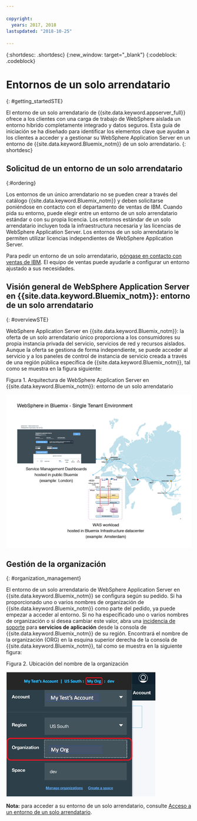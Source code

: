 ```yaml
---

copyright:
  years: 2017, 2018
lastupdated: "2018-10-25"

---
```


{:shortdesc: .shortdesc}
{:new_window: target="_blank"}
{:codeblock: .codeblock}

# Entornos de un solo arrendatario
{: #getting_startedSTE}

El entorno de un solo arrendatario de {{site.data.keyword.appserver_full}} ofrece a los clientes con una carga de trabajo de WebSphere aislada un entorno híbrido completamente integrado y datos seguros. Esta guía de iniciación se ha diseñado para identificar los elementos clave que ayudan a los clientes a acceder y a gestionar su WebSphere Application Server en un entorno de {{site.data.keyword.Bluemix_notm}} de un solo arrendatario.
{: shortdesc}

## Solicitud de un entorno de un solo arrendatario
{:#ordering}

Los entornos de un único arrendatario no se pueden crear a través del catálogo {{site.data.keyword.Bluemix_notm}} y deben solicitarse poniéndose en contacto con el departamento de ventas de IBM. Cuando pida su entorno, puede elegir entre un entorno de un solo arrendatario estándar o con su propia licencia. Los entornos estándar de un solo arrendatario incluyen toda la infraestructura necesaria y las licencias de WebSphere Application Server. Los entornos de un solo arrendatario le permiten utilizar licencias independientes de WebSphere Application Server.

Para pedir un entorno de un solo arrendatario, [póngase en contacto con ventas de IBM](reportingIssues.html#contacting-sales). El equipo de ventas puede ayudarle a configurar un entorno ajustado a sus necesidades.

## Visión general de WebSphere Application Server en {{site.data.keyword.Bluemix_notm}}: entorno de un solo arrendatario
{: #overviewSTE}

WebSphere Application Server en {{site.data.keyword.Bluemix_notm}}: la oferta de un solo arrendatario único proporciona a los consumidores su propia instancia privada del servicio, servicios de red y recursos aislados. Aunque la oferta se gestiona de forma independiente, se puede acceder al servicio y a los paneles de control de instancia de servicio creada a través de una región pública específica de {{site.data.keyword.Bluemix_notm}}, tal como se muestra en la figura siguiente:

Figura 1. Arquitectura de WebSphere Application Server en {{site.data.keyword.Bluemix_notm}}: entorno de un solo arrendatario

![Figura 1. Arquitectura de un entorno de un solo arrendatario](images/WASaaS.png)


## Gestión de la organización
{: #organization_management}

El entorno de un solo arrendatario de WebSphere Application Server en {{site.data.keyword.Bluemix_notm}} se configura según su pedido. Si ha proporcionado uno o varios nombres de organización de {{site.data.keyword.Bluemix_notm}} como parte del pedido, ya puede empezar a acceder al entorno. Si no ha especificado uno o varios nombres de organización o si desea cambiar este valor, abra una [incidencia de soporte](reportingIssues.html#reporting_issues) para **servicios de aplicación** desde la consola de {{site.data.keyword.Bluemix_notm}} de su región. Encontrará el nombre de la organización (ORG) en la esquina superior derecha de la consola de {{site.data.keyword.Bluemix_notm}}, tal como se muestra en la siguiente figura:

Figura 2. Ubicación del nombre de la organización

![Figura 2. Ubicación del nombre de la organización](images/myORG.png)


**Nota:** para acceder a su entorno de un solo arrendatario, consulte [Acceso a un entorno de un solo arrendatario](singleTenantAccess.html#singleTenantEnvironment).
